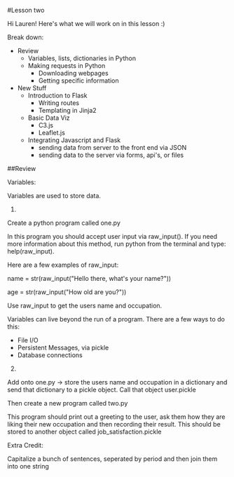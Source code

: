 #Lesson two

Hi Lauren!  Here's what we will work on in this lesson :)

Break down:
* Review
	* Variables, lists, dictionaries in Python
	* Making requests in Python
		* Downloading webpages
		* Getting specific information
* New Stuff
	* Introduction to Flask
		* Writing routes
		* Templating in Jinja2
	* Basic Data Viz
		* C3.js
		* Leaflet.js
	* Integrating Javascript and Flask
		* sending data from server to the front end via JSON
		* sending data to the server via forms, api's, or files

##Review

Variables:

Variables are used to store data.

1)
Create a python program called one.py

In this program you should accept user input via raw_input().  If you need more information about this method, run python from the terminal and type: help(raw_input).  

Here are a few examples of raw_input:

name = str(raw_input("Hello there, what's your name?")) 

age = str(raw_input("How old are you?"))

Use raw_input to get the users name and occupation.

Variables can live beyond the run of a program.  There are a few ways to do this:

* File I/O
* Persistent Messages, via pickle
* Database connections

2)
Add onto one.py -> store the users name and occupation in a dictionary and send that dictionary to a pickle object.  Call that object user.pickle

Then create a new program called two.py

This program should print out a greeting to the user, ask them how they are liking their new occupation and then recording their result.  This should be stored to another object called job_satisfaction.pickle


Extra Credit:

Capitalize a bunch of sentences, seperated by period and then join them into one string